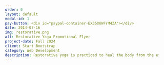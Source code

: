 ```yaml
---
order: 0
layout: default
modal-id: 1
pay-button: <div id="paypal-container-EX35X8WFYM4ZA"></div>
date: 2014-07-16
img: restorative.png
alt: Restorative Yoga Promotional Flyer
project-date: Fall 2024
client: Start Bootstrap
category: Web Development
description: Restorative yoga is practiced to heal the body from the effects of stress. Gentle poses are supported by props and held for several minutes. This hour will be quiet, soothing and incredibly relaxing. Join us for this journey toward health and vitality in mind and body. <br> <br> For questions or to pay in cash or check, email <b><a href="mailto:simplejoyyoga@gmail.com">SimpleJoyYoga@gmail.com</a></b>
---
```

